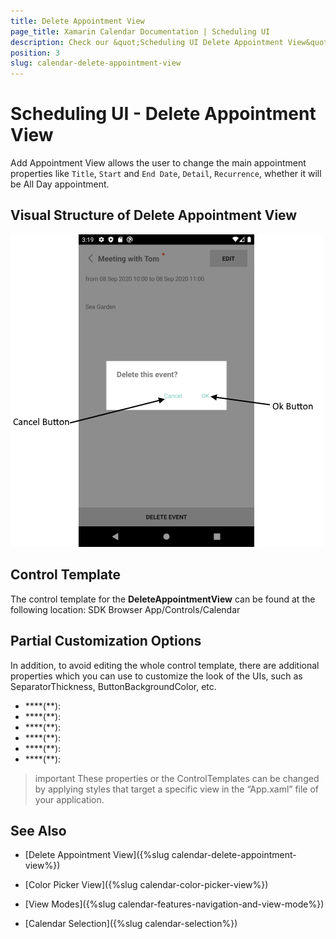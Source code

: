 ```yaml
---
title: Delete Appointment View
page_title: Xamarin Calendar Documentation | Scheduling UI
description: Check our &quot;Scheduling UI Delete Appointment View&quot; documentation article for Telerik Calendar for Xamarin control.
position: 3
slug: calendar-delete-appointment-view
---
```


# Scheduling UI - Delete Appointment View

Add Appointment View allows the user to change the main appointment properties like `Title`, `Start` and `End Date`, `Detail`, `Recurrence`, whether it will be All Day appointment.

## Visual Structure of Delete Appointment View

![Scheduling UI Delete Appointment View](images/calendar-delete-appointment-view.png)

## Control Template

The control template for the **DeleteAppointmentView** can be found at the following location: SDK Browser App/Controls/Calendar

## Partial Customization Options 

In addition, to avoid editing the whole control template, there are additional properties which you can use to customize the look of the UIs, such as SeparatorThickness, ButtonBackgroundColor, etc.  

* ****(**):
* ****(**):
* ****(**):
* ****(**):
* ****(**):
* ****(**):

>important These properties or the ControlTemplates can be changed by applying styles that target a specific view in the “App.xaml” file of your application. 

## See Also

* [Delete Appointment View]({%slug calendar-delete-appointment-view%})
* [Color Picker View]({%slug calendar-color-picker-view%})

* [View Modes]({%slug calendar-features-navigation-and-view-mode%})
* [Calendar Selection]({%slug calendar-selection%})
